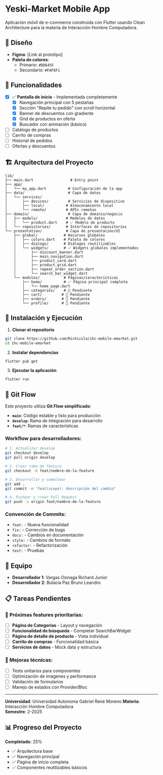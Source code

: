 # Yeski-Market Mobile App

Aplicación móvil de e-commerce construida con Flutter usando Clean Architecture para la materia de Interacción Hombre Computadora.

## 🎨 Diseño

- **Figma**: [Link al prototipo]
- **Paleta de colores**:
  - Primario: `#DD645F`
  - Secundario: `#FAF8F1`

## 📱 Funcionalidades

- [x] ✅ **Pantalla de inicio** - Implementada completamente
  - [x] Navegación principal con 5 pestañas
  - [x] Sección "Repite tu pedido" con scroll horizontal
  - [x] Banner de descuentos con gradiente
  - [x] Grid de productos en oferta
  - [x] Buscador con animación (básico)
- [ ] Catálogo de productos
- [ ] Carrito de compras
- [ ] Historial de pedidos
- [ ] Ofertas y descuentos

## 🏗️ Arquitectura del Proyecto

```
lib/
├── main.dart                 # Entry point
├── app/
│   └── my_app.dart          # Configuración de la app
├── data/                    # Capa de datos
│   └── services/
│       ├── devices/         # Servicios de dispositivo
│       ├── local/          # Almacenamiento local
│       └── remote/         # APIs remotas
├── domain/                  # Capa de dominio/negocio
│   ├── models/             # Modelos de datos
│   │   └── product.dart    # ✅ Modelo de producto
│   └── repositories/       # Interfaces de repositorios
└── presentation/           # Capa de presentación/UI
    ├── global/            # Recursos globales
    │   ├── colors.dart    # Paleta de colores
    │   ├── dialogs/       # Diálogos reutilizables
    │   └── widgets/       # ✅ Widgets globales implementados
    │       ├── discount_banner.dart
    │       ├── main_navigation.dart
    │       ├── product_card.dart
    │       ├── product_grid.dart
    │       ├── repeat_order_section.dart
    │       └── search_bar_widget.dart
    └── modules/           # Páginas/características
        ├── home/          # ✅ Página principal completa
        │   └── home_page.dart
        ├── categories/    # 🚧 Pendiente
        ├── cart/         # 🚧 Pendiente
        ├── orders/       # 🚧 Pendiente
        └── profile/      # 🚧 Pendiente
```

## 🚀 Instalación y Ejecución

1. **Clonar el repositorio**
```bash
git clone https://github.com/Richiculo/ihc-mobile-emarket.git
cd ihc-mobile-emarket
```

2. **Instalar dependencias**
```bash
flutter pub get
```

3. **Ejecutar la aplicación**
```bash
flutter run
```

## 🔄 Git Flow

Este proyecto utiliza **Git Flow simplificado**:

- **`main`**: Código estable y listo para producción
- **`develop`**: Rama de integración para desarrollo
- **`feat/*`**: Ramas de características

### Workflow para desarrolladores:

```bash
# 1. Actualizar develop
git checkout develop
git pull origin develop

# 2. Crear rama de feature
git checkout -b feat/nombre-de-la-feature

# 3. Desarrollar y commitear
git add .
git commit -m "feat(scope): descripción del cambio"

# 4. Pushear y crear Pull Request
git push -u origin feat/nombre-de-la-feature
```

### Convención de Commits:

- `feat:` - Nueva funcionalidad
- `fix:` - Corrección de bugs
- `docs:` - Cambios en documentación
- `style:` - Cambios de formato
- `refactor:` - Refactorización
- `test:` - Pruebas

## 👥 Equipo

- **Desarrollador 1**: Vargas Osinaga Richard Junior
- **Desarrollador 2**: Bulacia Paz Bruno Leandro

## 📋 Tareas Pendientes

### 🎯 Próximas features prioritarias:
- [ ] **Página de Categorías** - Layout y navegación
- [ ] **Funcionalidad de búsqueda** - Completar SearchBarWidget
- [ ] **Página de detalle de producto** - Vista individual
- [ ] **Carrito de compras** - Funcionalidad básica
- [ ] **Servicios de datos** - Mock data y estructura

### 🔧 Mejoras técnicas:
- [ ] Tests unitarios para componentes
- [ ] Optimización de imágenes y performance
- [ ] Validación de formularios
- [ ] Manejo de estados con Provider/Bloc

---

**Universidad**: Universidad Autonoma Gabriel René Moreno
**Materia**: Interacción Hombre Computadora  
**Semestre**: 2-2025

## 📊 Progreso del Proyecto

**Completado**: 25% 
- ✅ Arquitectura base
- ✅ Navegación principal  
- ✅ Página de inicio completa
- ✅ Componentes reutilizables básicos


